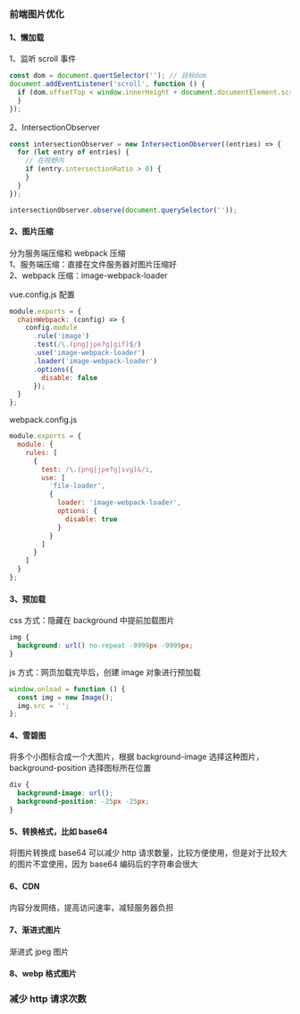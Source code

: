 ### 前端图片优化

#### 1、懒加载

1、监听 scroll 事件

```js
const dom = document.quertSelector(''); // 目标dom
document.addEventListener('scroll', function () {
  if (dom.offsetTop < window.innerHeight + document.documentElement.scrollTop) {
  }
});
```

2、IntersectionObserver

```js
const intersectionObserver = new IntersectionObserver((entries) => {
  for (let entry of entries) {
    // 在视野内
    if (entry.intersectionRatio > 0) {
    }
  }
});

intersectionObserver.observe(document.querySelector(''));
```

#### 2、图片压缩

分为服务端压缩和 webpack 压缩  
1、服务端压缩：直接在文件服务器对图片压缩好  
2、webpack 压缩：image-webpack-loader

vue.config.js 配置

```js
module.exports = {
  chainWebpack: (config) => {
    config.module
      .rule('image')
      .test(/\.(png|jpe?g|gif)$/)
      .use('image-webpack-loader')
      .loader('image-webpack-loader')
      .options({
        disable: false
      });
  }
};
```

webpack.config.js

```js
module.exports = {
  module: {
    rules: [
      {
        test: /\.(png|jpe?g|svg)&/i,
        use: [
          'file-loader',
          {
            loader: 'image-webpack-loader',
            options: {
              disable: true
            }
          }
        ]
      }
    ]
  }
};
```

#### 3、预加载

css 方式：隐藏在 background 中提前加载图片

```css
img {
  background: url() no-repeat -9999px -9999px;
}
```

js 方式：网页加载完毕后，创建 image 对象进行预加载

```js
window.onload = function () {
  const img = new Image();
  img.src = '';
};
```

#### 4、雪碧图

将多个小图标合成一个大图片，根据 background-image 选择这种图片，background-position 选择图标所在位置

```css
div {
  background-image: url();
  background-position: -25px -25px;
}
```

#### 5、转换格式，比如 base64

将图片转换成 base64 可以减少 http 请求数量，比较方便使用，但是对于比较大的图片不宜使用，因为 base64 编码后的字符串会很大

#### 6、CDN

内容分发网络，提高访问速率，减轻服务器负担

#### 7、渐进式图片

渐进式 jpeg 图片

#### 8、webp 格式图片

### 减少 http 请求次数
